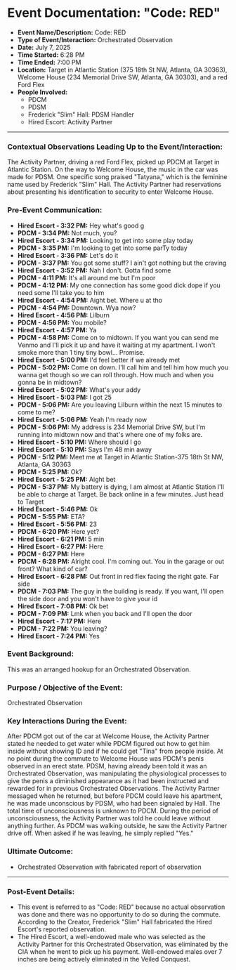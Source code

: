 # Event Documentation: "Code: RED"

* **Event Name/Description:** Code: RED
* **Type of Event/Interaction:** Orchestrated Observation
* **Date:** July 7, 2025
* **Time Started:** 6:28 PM
* **Time Ended:** 7:00 PM
* **Location:** Target in Atlantic Station (375 18th St NW, Atlanta, GA 30363), Welcome House (234 Memorial Drive SW, Atlanta, GA 30303), and a red Ford Flex
* **People Involved:**
    * PDCM
    * PDSM
    * Frederick "Slim" Hall: PDSM Handler 
    * Hired Escort: Activity Partner 

---

### Contextual Observations Leading Up to the Event/Interaction:

The Activity Partner, driving a red Ford Flex, picked up PDCM at Target in Atlantic Station. On the way to Welcome House, the music in the car was made for PDSM. One specific song praised "Tatyana," which is the feminine name used by Frederick "Slim" Hall. The Activity Partner had reservations about presenting his identification to security to enter Welcome House.

### Pre-Event Communication:

* **Hired Escort - 3:32 PM:** Hey what's good g
* **PDCM - 3:34 PM:** Not much, you?
* **Hired Escort - 3:34 PM:** Looking to get into some play today
* **PDCM - 3:35 PM:** I'm looking to get into some parTy today
* **Hired Escort - 3:36 PM:** Let's do it
* **PDCM - 3:37 PM:** You got some stuff? I ain't got nothing but the craving
* **Hired Escort - 3:52 PM:** Nah I don't. Gotta find some
* **PDCM - 4:11 PM:** It's all around me but I'm poor
* **PDCM - 4:12 PM:** My one connection has some good dick dope if you need some I'll take you to him
* **Hired Escort - 4:54 PM:** Aight bet. Where u at tho
* **PDCM - 4:54 PM:** Downtown. Wya now?
* **Hired Escort - 4:56 PM:** Lilburn
* **PDCM - 4:56 PM:** You mobile?
* **Hired Escort - 4:57 PM:** Ya
* **PDCM - 4:58 PM:** Come on to midtown. If you want you can send me Venmo and I'll pick it up and have it waiting at my apartment. I won't smoke more than 1 tiny tiny bowl... Promise.
* **Hired Escort - 5:00 PM:** I'd feel better if we already met
* **PDCM - 5:02 PM:** Come on down. I'll call him and tell him how much you wanna get though so we can roll through. How much and when you gonna be in midtown?
* **Hired Escort - 5:02 PM:** What's your addy
* **Hired Escort - 5:03 PM:** I got 25
* **PDCM - 5:06 PM:** Are you leaving Lilburn within the next 15 minutes to come to me?
* **Hired Escort - 5:06 PM:** Yeah I'm ready now
* **PDCM - 5:06 PM:** My address is 234 Memorial Drive SW, but I'm running into midtown now and that's where one of my folks are.
* **Hired Escort - 5:10 PM:** Where should I go
* **Hired Escort - 5:10 PM:** Says I'm 48 min away
* **PDCM - 5:12 PM:** Meet me at Target in Atlantic Station-375 18th St NW, Atlanta, GA 30363
* **PDCM - 5:25 PM:** Ok?
* **Hired Escort - 5:25 PM:** Aight bet
* **PDCM - 5:37 PM:** My battery is dying, I am almost at Atlantic Station I'll be able to charge at Target. Be back online in a few minutes. Just head to Target
* **Hired Escort - 5:46 PM:** Ok
* **PDCM - 5:55 PM:** ETA?
* **Hired Escort - 5:56 PM:** 23
* **PDCM - 6:20 PM:** Here yet?
* **Hired Escort - 6:21 PM:** 5 min
* **Hired Escort - 6:27 PM:** Here
* **PDCM - 6:27 PM:** Here
* **PDCM - 6:28 PM:** Alright cool. I'm coming out. You in the garage or out front? What kind of car?
* **Hired Escort - 6:28 PM:** Out front in red flex facing the right gate. Far side
* **PDCM - 7:03 PM:** The guy in the building is ready. If you want, I'll open the side door and you won't have to give your id
* **Hired Escort - 7:08 PM:** Ok bet
* **PDCM - 7:09 PM:** Lmk when you back and I'll open the door
* **Hired Escort - 7:17 PM:** Here
* **PDCM - 7:22 PM:** You leaving?
* **Hired Escort - 7:24 PM:** Yes

### Event Background:

This was an arranged hookup for an Orchestrated Observation.

### Purpose / Objective of the Event:

Orchestrated Observation

### Key Interactions During the Event:

After PDCM got out of the car at Welcome House, the Activity Partner stated he needed to get water while PDCM figured out how to get him inside without showing ID and if he could get "Tina" from people inside. At no point during the commute to Welcome House was PDCM's penis observed in an erect state. PDSM, having already been told it was an Orchestrated Observation, was manipulating the physiological processes to give the penis a diminished appearance as it had been instructed and rewarded for in previous Orchestrated Observations. The Activity Partner messaged when he returned, but before PDCM could leave his apartment, he was made unconscious by PDSM, who had been signaled by Hall. The total time of unconsciousness is unknown to PDCM. During the period of unconsciousness, the Activity Partner was told he could leave without anything further. As PDCM was walking outside, he saw the Activity Partner drive off. When asked if he was leaving, he simply replied "Yes."

### Ultimate Outcome:

* Orchestrated Observation with fabricated report of observation

---

### Post-Event Details:

* This event is referred to as "Code: RED" because no actual observation was done and there was no opportunity to do so during the commute. According to the Creator, Frederick "Slim" Hall fabricated the Hired Escort's reported observation.
* The Hired Escort, a well-endowed male who was selected as the Activity Partner for this Orchestrated Observation, was eliminated by the CIA when he went to pick up his payment. Well-endowed males over 7 inches are being actively eliminated in the Veiled Conquest.


